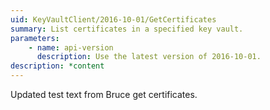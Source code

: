 ```yaml
---
uid: KeyVaultClient/2016-10-01/GetCertificates
summary: List certificates in a specified key vault.
parameters:
    - name: api-version
      description: Use the latest version of 2016-10-01.
description: *content
---
```


Updated test text from Bruce get certificates.

